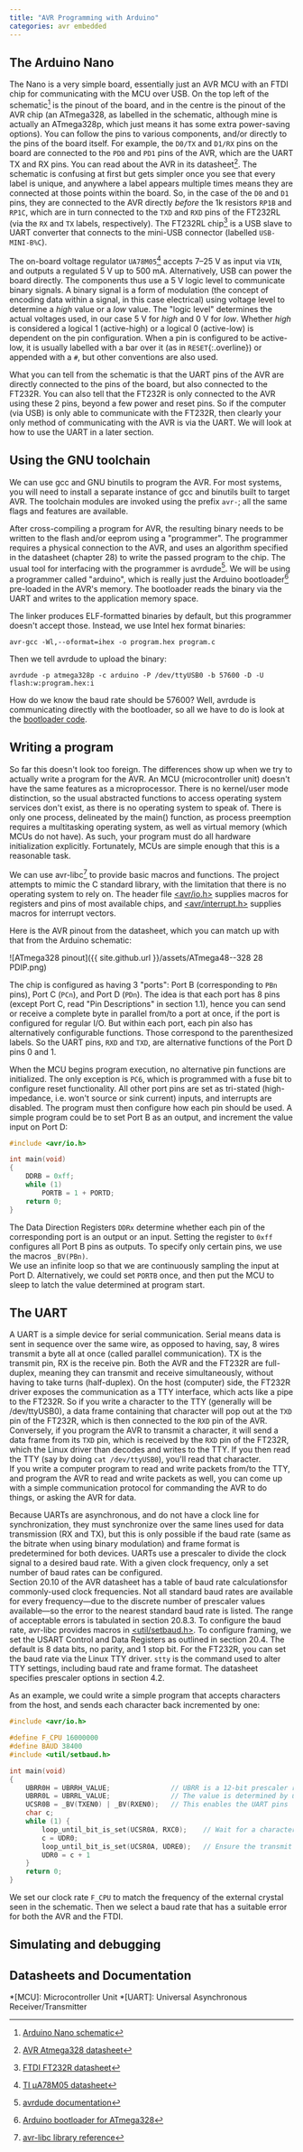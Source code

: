 ```yaml
---
title: "AVR Programming with Arduino"
categories: avr embedded
---
```


## The Arduino Nano

The Nano is a very simple board, essentially just an AVR MCU with an FTDI chip for communicating with the MCU over USB.  On the top left of the schematic[^1] is the pinout of the board, and in the centre is the pinout of the AVR chip (an ATmega328, as labelled in the schematic, although mine is actually an ATmega328p, which just means it has some extra power-saving options).  You can follow the pins to various components, and/or directly to the pins of the board itself.  For example, the `D0/TX` and `D1/RX` pins on the board are connected to the `PD0` and `PD1` pins of the AVR, which are the UART TX and RX pins.  You can read about the AVR in its datasheet[^2].  The schematic is confusing at first but gets simpler once you see that every label is unique, and anywhere a label appears multiple times means they are connected at those points within the board.  So, in the case of the `D0` and `D1` pins, they are connected to the AVR directly *before* the 1k resistors `RP1B` and `RP1C`, which are in turn connected to the `TXD` and `RXD` pins of the FT232RL (via the `RX` and `TX` labels, respectively).  The FT232RL chip[^3] is a USB slave to UART converter that connects to the mini-USB connector (labelled `USB-MINI-B%C`).

The on-board voltage regulator `UA78M05`[^4] accepts 7–25 V as input via `VIN`, and outputs a regulated 5 V up to 500 mA.  Alternatively, USB can power the board directly.  The components thus use a 5 V logic level to communicate binary signals.  A binary signal is a form of modulation (the concept of encoding data within a signal, in this case electrical) using voltage level to determine a *high* value or a *low* value.  The "logic level" determines the actual voltages used, in our case 5 V for *high* and 0 V for *low*.  Whether *high* is considered a logical 1 (active-high) or a logical 0 (active-low) is dependent on the pin configuration.  When a pin is configured to be active-low, it is usually labelled with a bar over it (as in `RESET`{:.overline}) or appended with a `#`, but other conventions are also used.

What you can tell from the schematic is that the UART pins of the AVR are directly connected to the pins of the board, but also connected to the FT232R.  You can also tell that the FT232R is only connected to the AVR using these 2 pins, beyond a few power and reset pins.  So if the computer (via USB) is only able to communicate with the FT232R, then clearly your only method of communicating with the AVR is via the UART.  We will look at how to use the UART in a later section.

## Using the GNU toolchain

We can use gcc and GNU binutils to program the AVR.  For most systems, you will need to install a separate instance of gcc and binutils built to target AVR.  The toolchain modules are invoked using the prefix `avr-`; all the same flags and features are available.

After cross-compiling a program for AVR, the resulting binary needs to be written to the flash and/or eeprom using a "programmer".  The programmer requires a physical connection to the AVR, and uses an algorithm specified in the datasheet (chapter 28) to write the passed program to the chip.  The usual tool for interfacing with the programmer is avrdude[^5].  We will be using a programmer called "arduino", which is really just the Arduino bootloader[^6] pre-loaded in the AVR's memory.  The bootloader reads the binary via the UART and writes to the application memory space.

The linker produces ELF-formatted binaries by default, but this programmer doesn't accept those.  Instead, we use Intel hex format binaries:

~~~shell
avr-gcc -Wl,--oformat=ihex -o program.hex program.c
~~~

Then we tell avrdude to upload the binary:

~~~shell
avrdude -p atmega328p -c arduino -P /dev/ttyUSB0 -b 57600 -D -U flash:w:program.hex:i
~~~

How do we know the baud rate should be 57600?  Well, avrdude is communicating directly with the bootloader, so all we have to do is look at the [bootloader code](https://github.com/arduino/Arduino/blob/1.6.8/hardware/arduino/avr/bootloaders/atmega/Makefile#L155).

## Writing a program

So far this doesn't look too foreign.  The differences show up when we try to actually write a program for the AVR.  An MCU (microcontroller unit) doesn't have the same features as a microprocessor.  There is no kernel/user mode distinction, so the usual abstracted functions to access operating system services don't exist, as there is no operating system to speak of.  There is only one process, delineated by the main() function, as process preemption requires a multitasking operating system, as well as virtual memory (which MCUs do not have).  As such, your program must do all hardware initialization explicitly.  Fortunately, MCUs are simple enough that this is a reasonable task.

We can use avr-libc[^7] to provide basic macros and functions.  The project attempts to mimic the C standard library, with the limitation that there is no operating system to rely on.  The header file [\<avr/io.h\>](http://www.nongnu.org/avr-libc/user-manual/group__avr__io.html) supplies macros for registers and pins of most available chips, and [\<avr/interrupt.h\>](http://www.nongnu.org/avr-libc/user-manual/group__avr__interrupts.html) supplies macros for interrupt vectors.

Here is the AVR pinout from the datasheet, which you can match up with that from the Arduino schematic:

![ATmega328 pinout]({{ site.github.url }}/assets/ATmega48--328 28 PDIP.png)

The chip is configured as having 3 "ports": Port B (corresponding to `PBn` pins), Port C (`PCn`), and Port D (`PDn`).  The idea is that each port has 8 pins (except Port C, read "Pin Descriptions" in section 1.1), hence you can send or receive a complete byte in parallel from/to a port at once, if the port is configured for regular I/O.  But within each port, each pin also has alternatively configurable functions.  Those correspond to the parenthesized labels.  So the UART pins, `RXD` and `TXD`, are alternative functions of the Port D pins 0 and 1.

When the MCU begins program execution, no alternative pin functions are initialized.  The only exception is `PC6`, which is programmed with a fuse bit to configure reset functionality.  All other port pins are set as tri-stated (high-impedance, i.e. won't source or sink current) inputs, and interrupts are disabled.  The program must then configure how each pin should be used.  A simple program could be to set Port B as an output, and increment the value input on Port D:

~~~c
#include <avr/io.h>

int main(void)
{
    DDRB = 0xff;
    while (1)
        PORTB = 1 + PORTD;
    return 0;
}
~~~

The Data Direction Registers `DDRx` determine whether each pin of the corresponding port is an output or an input.  Setting the register to `0xff` configures all Port B pins as outputs.  To specify only certain pins, we use the macros `_BV(PBn)`.  
We use an infinite loop so that we are continuously sampling the input at Port D.  Alternatively, we could set `PORTB` once, and then put the MCU to sleep to latch the value determined at program start.

## The UART

A UART is a simple device for serial communication.  Serial means data is sent in sequence over the same wire, as opposed to having, say, 8 wires transmit a byte all at once (called parallel communication).  TX is the transmit pin, RX is the receive pin.  Both the AVR and the FT232R are full-duplex, meaning they can transmit and receive simultaneously, without having to take turns (half-duplex).  On the host (computer) side, the FT232R driver exposes the communication as a TTY interface, which acts like a pipe to the FT232R.  So if you write a character to the TTY (generally will be /dev/ttyUSB0), a data frame containing that character will pop out at the `TXD` pin of the FT232R, which is then connected to the `RXD` pin of the AVR.  Conversely, if you program the AVR to transmit a character, it will send a data frame from its `TXD` pin, which is received by the `RXD` pin of the FT232R, which the Linux driver than decodes and writes to the TTY.  If you then read the TTY (say by doing `cat /dev/ttyUSB0`), you'll read that character.  
If you write a computer program to read and write packets from/to the TTY, and program the AVR to read and write packets as well, you can come up with a simple communication protocol for commanding the AVR to do things, or asking the AVR for data.

Because UARTs are asynchronous, and do not have a clock line for synchronization, they must synchronize over the same lines used for data transmission (RX and TX), but this is only possible if the baud rate (same as the bitrate when using binary modulation) and frame format is predetermined for both devices.  UARTs use a prescaler to divide the clock signal to a desired baud rate.  With a given clock frequency, only a set number of baud rates can be configured.  
Section 20.10 of the AVR datasheet has a table of baud rate calculationsfor commonly-used clock frequencies.  Not all standard baud rates are available for every frequency—due to the discrete number of prescaler values available—so the error to the nearest standard baud rate is listed.  The range of acceptable errors is tabulated in section 20.8.3.  To configure the baud rate, avr-libc provides macros in [\<util/setbaud.h\>](http://www.nongnu.org/avr-libc/user-manual/group__util__setbaud.html).  To configure framing, we set the USART Control and Data Registers as outlined in section 20.4.  The default is 8 data bits, no  parity, and 1 stop bit.
For the FT232R, you can set the baud rate via the Linux TTY driver.  `stty` is the command used to alter TTY settings, including baud rate and frame format.  The datasheet specifies prescaler options in section 4.2.

As an example, we could write a simple program that accepts characters from the host, and sends each character back incremented by one:

~~~c
#include <avr/io.h>

#define F_CPU 16000000
#define BAUD 38400
#include <util/setbaud.h>

int main(void)
{
    UBRR0H = UBRRH_VALUE;               // UBRR is a 12-bit prescaler register
    UBRR0L = UBRRL_VALUE;               // The value is determined by util/setbaud.h
    UCSR0B = _BV(TXEN0) | _BV(RXEN0);   // This enables the UART pins
    char c;
    while (1) {
        loop_until_bit_is_set(UCSR0A, RXC0);    // Wait for a character
        c = UDR0;
        loop_until_bit_is_set(UCSR0A, UDRE0);   // Ensure the transmit buffer is empty
        UDR0 = c + 1
    }
    return 0;
}
~~~

We set our clock rate `F_CPU` to match the frequency of the external crystal seen in the schematic.  Then we select a baud rate that has a suitable error for both the AVR and the FTDI.

## Simulating and debugging

## Datasheets and Documentation

[^1]: [Arduino Nano schematic](https://www.arduino.cc/en/uploads/Main/ArduinoNano30Schematic.pdf)
[^2]: [AVR Atmega328 datasheet](http://www.atmel.com/images/atmel-8271-8-bit-avr-microcontroller-atmega48a-48pa-88a-88pa-168a-168pa-328-328p_datasheet_complete.pdf)
[^3]: [FTDI FT232R datasheet](http://www.ftdichip.com/Support/Documents/DataSheets/ICs/DS_FT232R.pdf)
[^4]: [TI µA78M05 datasheet](http://www.ti.com/lit/ds/symlink/ua78m05.pdf)
[^5]: [avrdude documentation](http://www.nongnu.org/avrdude/user-manual/avrdude.html)
[^6]: [Arduino bootloader for ATmega328](https://github.com/arduino/Arduino/blob/master/hardware/arduino/avr/bootloaders/atmega/ATmegaBOOT_168.c)
[^7]: [avr-libc library reference](http://nongnu.org/avr-libc/user-manual/modules.html)

*[MCU]: Microcontroller Unit
*[UART]: Universal Asynchronous Receiver/Transmitter

